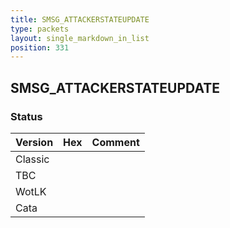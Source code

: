 ```yaml
---
title: SMSG_ATTACKERSTATEUPDATE
type: packets
layout: single_markdown_in_list
position: 331
---
```


## SMSG_ATTACKERSTATEUPDATE

### Status

Version | Hex | Comment
---------- | ---------- | ---------- 
Classic |  |  
TBC |  |  
WotLK |  |  
Cata |  |  

